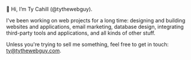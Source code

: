 👋 Hi, I’m Ty Cahill (@tythewebguy).

I've been working on web projects for a long time: designing and building websites and applications, email marketing, database design, integrating third-party tools and applications, and all kinds of other stuff.

Unless you're trying to sell me something, feel free to get in touch: ty@tythewebguy.com.

